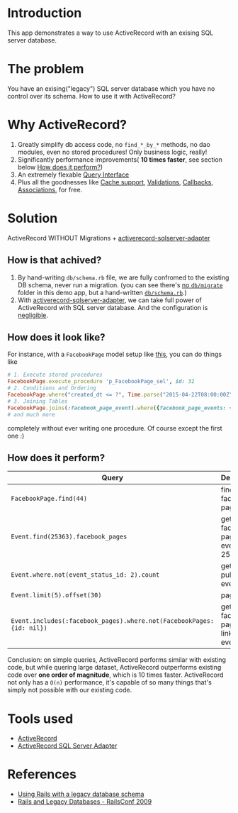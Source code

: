 # Introduction
This app demonstrates a way to use ActiveRecord with an exising SQL server database.

# The problem
You have an exising("legacy") SQL server database which you have no control over its schema. How to use it with ActiveRecord?

# Why ActiveRecord?
1. Greatly simplify db access code, no `find_*_by_*` methods, no dao
modules, even no stored procedures! Only business logic, really!
2. Significantly performance improvements( **10 times faster**, see section below [How does it perform?](https://github.com/goooooouwa/active-record-with-sql-server/blob/master/README.md#how-does-it-perform)) 
3. An extremely flexable [Query Interface](http://guides.rubyonrails.org/active_record_querying.html)
4. Plus all the goodnesses like [Cache support](http://guides.rubyonrails.org/caching_with_rails.html), [Validations](http://guides.rubyonrails.org/active_record_validations.html), [Callbacks](http://guides.rubyonrails.org/active_record_callbacks.html), [Associations](http://guides.rubyonrails.org/association_basics.html), for free.

# Solution
ActiveRecord WITHOUT Migrations +
[activerecord-sqlserver-adapter](https://github.com/rails-sqlserver/activerecord-sqlserver-adapter)

## How is that achived?
1. By hand-writing `db/schema.rb` file, we are fully confromed to the existing DB schema, never run a migration. (you can see there's [no `db/migrate`](https://github.com/goooooouwa/active-record-with-sql-server/tree/master/db) folder in this demo app, but a hand-written [`db/schema.rb`](https://github.com/goooooouwa/active-record-with-sql-server/blob/master/db/schema.rb).)
2. With [activerecord-sqlserver-adapter](https://github.com/rails-sqlserver/activerecord-sqlserver-adapter), we can take full power of
ActiveRecord with SQL server database. And the configuration is [negligible](https://github.com/goooooouwa/active-record-with-sql-server/blob/master/config/application.rb#L25).

## How does it look like?
For instance, with a `FacebookPage` model setup like [this](https://github.com/goooooouwa/active-record-with-sql-server/blob/master/app/models/facebook_page.rb), you can do things like
```ruby
# 1. Execute stored procedures
FacebookPage.execute_procedure 'p_FacebookPage_sel', id: 32
# 2. Conditions and Ordering
FacebookPage.where("created_dt <= ?", Time.parse("2015-04-22T08:00:00Z")).order("created_dt desc")   # Find all facebook pages created before 2015-04-22 08:00 and order them by created_at in descending order
# 3. Joining Tables
FacebookPage.joins(:facebook_page_event).where({facebook_page_events: {id: 5}})   # Find all facebook_pages for event id being 5
# and much more
```
completely without ever writing one procedure. Of course except the first one :)

## How does it perform?
Query | Description | existing code | ActiveRecord
--- | --- | --- | ---
`FacebookPage.find(44)` | find facebook page 44 | 1.2s | 0.8s
`Event.find(25363).facebook_pages` | get all facebook pages for event 25363 | 1.1s | 0.6s
`Event.where.not(event_status_id: 2).count` | get all published event | 28.3s for our equivalent `Event.all.select{|e| e.fetch(:EVNT_STATUS_IND) != 2}.count`| 2.0s
`Event.limit(5).offset(30)` | pagination | Not supported | 0.6s
`Event.includes(:facebook_pages).where.not(FacebookPages:{id: nil})` | get all facebook-page-linked events | Not supported | 4.8s
Conclusion: on simple queries, ActiveRecord performs similar with existing code, but while quering large dataset, ActiveRecord outperforms existing code over **one order of magnitude**, which is 10 times faster. ActiveRecord not only has a `O(n)` performance, it's capable of so many things that's simply not possible with our existing code.

# Tools used
- [ActiveRecord](https://github.com/rails/rails/tree/master/activerecord)
- [ActiveRecord SQL Server Adapter](https://github.com/rails-sqlserver/activerecord-sqlserver-adapter)

# References
- [Using Rails with a legacy database schema](https://schneide.wordpress.com/2014/03/10/using-rails-with-a-legacy-database-schema/)
- [Rails and Legacy Databases - RailsConf 2009](http://www.slideshare.net/napcs/rails-and-legacy-databases-railsconf-2009)
